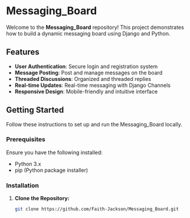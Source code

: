 # Messaging_Board

Welcome to the **Messaging_Board** repository! This project demonstrates how to build a dynamic messaging board using Django and Python.

## Features

- **User Authentication**: Secure login and registration system
- **Message Posting**: Post and manage messages on the board
- **Threaded Discussions**: Organized and threaded replies
- **Real-time Updates**: Real-time messaging with Django Channels
- **Responsive Design**: Mobile-friendly and intuitive interface

## Getting Started

Follow these instructions to set up and run the Messaging_Board locally.

### Prerequisites

Ensure you have the following installed:
- Python 3.x
- pip (Python package installer)

### Installation

1. **Clone the Repository:**
   ```bash
   git clone https://github.com/Faith-Jackson/Messaging_Board.git
